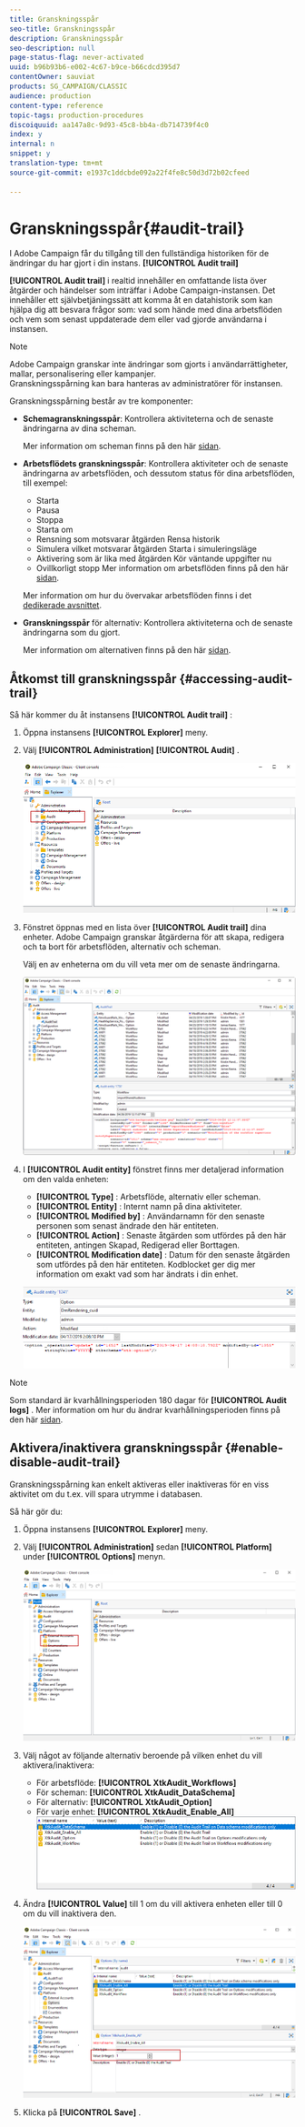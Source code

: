 ```yaml
---
title: Granskningsspår
seo-title: Granskningsspår
description: Granskningsspår
seo-description: null
page-status-flag: never-activated
uuid: b96b93b6-e002-4c67-b9ce-b66cdcd395d7
contentOwner: sauviat
products: SG_CAMPAIGN/CLASSIC
audience: production
content-type: reference
topic-tags: production-procedures
discoiquuid: aa147a8c-9d93-45c8-bb4a-db714739f4c0
index: y
internal: n
snippet: y
translation-type: tm+mt
source-git-commit: e1937c1ddcbde092a22f4fe8c50d3d72b02cfeed

---
```



# Granskningsspår{#audit-trail}

I Adobe Campaign får du tillgång till den fullständiga historiken för de ändringar du har gjort i din instans. **[!UICONTROL Audit trail]**

**[!UICONTROL Audit trail]** i realtid innehåller en omfattande lista över åtgärder och händelser som inträffar i Adobe Campaign-instansen. Det innehåller ett självbetjäningssätt att komma åt en datahistorik som kan hjälpa dig att besvara frågor som: vad som hände med dina arbetsflöden och vem som senast uppdaterade dem eller vad gjorde användarna i instansen.

>[!NOTE]
>
>Adobe Campaign granskar inte ändringar som gjorts i användarrättigheter, mallar, personalisering eller kampanjer.\
>Granskningsspårning kan bara hanteras av administratörer för instansen.

Granskningsspårning består av tre komponenter:

* **Schemagranskningsspår**: Kontrollera aktiviteterna och de senaste ändringarna av dina scheman.

   Mer information om scheman finns på den här [sidan](../../configuration/using/data-schemas.md).

* **Arbetsflödets granskningsspår**: Kontrollera aktiviteter och de senaste ändringarna av arbetsflöden, och dessutom status för dina arbetsflöden, till exempel:

   * Starta
   * Pausa
   * Stoppa
   * Starta om
   * Rensning som motsvarar åtgärden Rensa historik
   * Simulera vilket motsvarar åtgärden Starta i simuleringsläge
   * Aktivering som är lika med åtgärden Kör väntande uppgifter nu
   * Ovillkorligt stopp
   Mer information om arbetsflöden finns på den här [sidan](../../workflow/using/about-workflows.md).

   Mer information om hur du övervakar arbetsflöden finns i det [dedikerade avsnittet](../../workflow/using/monitoring-workflow-execution.md).

* **Granskningsspår** för alternativ: Kontrollera aktiviteterna och de senaste ändringarna som du gjort.

   Mer information om alternativen finns på den här [sidan](../../installation/using/configuring-campaign-options.md).

## Åtkomst till granskningsspår {#accessing-audit-trail}

Så här kommer du åt instansens **[!UICONTROL Audit trail]** :

1. Öppna instansens **[!UICONTROL Explorer]** meny.
1. Välj **[!UICONTROL Administration]** **[!UICONTROL Audit]** .

   ![](assets/audit_trail_1.png)

1. Fönstret öppnas med en lista över **[!UICONTROL Audit trail]** dina enheter. Adobe Campaign granskar åtgärderna för att skapa, redigera och ta bort för arbetsflöden, alternativ och scheman.

   Välj en av enheterna om du vill veta mer om de senaste ändringarna.

   ![](assets/audit_trail_2.png)

1. I **[!UICONTROL Audit entity]** fönstret finns mer detaljerad information om den valda enheten:

   * **[!UICONTROL Type]** : Arbetsflöde, alternativ eller scheman.
   * **[!UICONTROL Entity]** : Internt namn på dina aktiviteter.
   * **[!UICONTROL Modified by]** : Användarnamn för den senaste personen som senast ändrade den här entiteten.
   * **[!UICONTROL Action]** : Senaste åtgärden som utfördes på den här entiteten, antingen Skapad, Redigerad eller Borttagen.
   * **[!UICONTROL Modification date]** : Datum för den senaste åtgärden som utfördes på den här entiteten.
   Kodblocket ger dig mer information om exakt vad som har ändrats i din enhet.

   ![](assets/audit_trail_3.png)

>[!NOTE]
>
>Som standard är kvarhållningsperioden 180 dagar för **[!UICONTROL Audit logs]** . Mer information om hur du ändrar kvarhållningsperioden finns på den här [sidan](../../production/using/database-cleanup-workflow.md#deployment-wizard).

## Aktivera/inaktivera granskningsspår {#enable-disable-audit-trail}

Granskningsspårning kan enkelt aktiveras eller inaktiveras för en viss aktivitet om du t.ex. vill spara utrymme i databasen.

Så här gör du:

1. Öppna instansens **[!UICONTROL Explorer]** meny.
1. Välj **[!UICONTROL Administration]** sedan **[!UICONTROL Platform]** under **[!UICONTROL Options]** menyn.

   ![](assets/audit_trail_4.png)

1. Välj något av följande alternativ beroende på vilken enhet du vill aktivera/inaktivera:

   * För arbetsflöde: **[!UICONTROL XtkAudit_Workflows]**
   * För scheman: **[!UICONTROL XtkAudit_DataSchema]**
   * För alternativ: **[!UICONTROL XtkAudit_Option]**
   * För varje enhet: **[!UICONTROL XtkAudit_Enable_All]**
   ![](assets/audit_trail_5.png)

1. Ändra **[!UICONTROL Value]** till 1 om du vill aktivera enheten eller till 0 om du vill inaktivera den.

   ![](assets/audit_trail_6.png)

1. Klicka på **[!UICONTROL Save]** .

